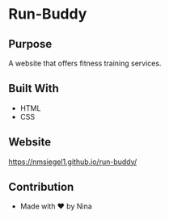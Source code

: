 # Run-Buddy

## Purpose
A website that offers fitness training services.

## Built With
* HTML
* CSS

## Website
https://nmsiegel1.github.io/run-buddy/

## Contribution
* Made with ❤️ by Nina
